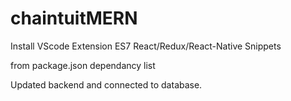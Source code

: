 # chaintuitMERN

Install VScode Extension
ES7 React/Redux/React-Native Snippets

from package.json dependancy list

Updated backend and connected to database.




